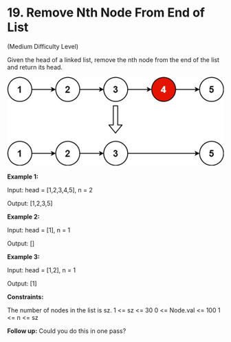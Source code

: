 # 19. Remove Nth Node From End of List

(Medium Difficulty Level)

Given the head of a linked list, remove the nth node from the end of the list and return its head.

![image of problem 11](src/remove_ex1.jpg)

**Example 1:**


Input: head = [1,2,3,4,5], n = 2

Output: [1,2,3,5]

**Example 2:**

Input: head = [1], n = 1

Output: []

**Example 3:**

Input: head = [1,2], n = 1

Output: [1]
 

**Constraints:**

The number of nodes in the list is sz.
1 <= sz <= 30
0 <= Node.val <= 100
1 <= n <= sz
 

**Follow up:** Could you do this in one pass?